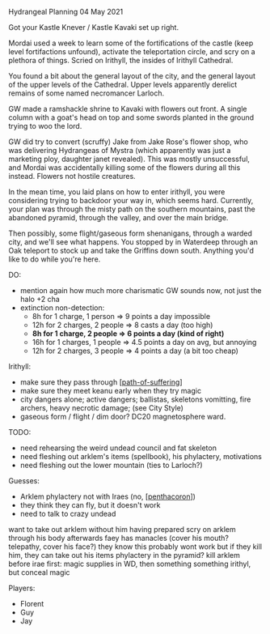 Hydrangeal Planning
04 May 2021

Got your Kastle Knever / Kastle Kavaki set up right.

Mordai used a week to learn some of the fortifications of the castle (keep level fortifactions unfound), activate the teleportation circle, and scry on a plethora of things. Scried on Irithyll, the insides of Irithyll Cathedral.


You found a bit about the general layout of the city, and the general layout of the upper levels of the Cathedral. Upper levels apparently derelict remains of some named necromancer Larloch.

GW made a ramshackle shrine to Kavaki with flowers out front. A single column with a goat's head on top and some swords planted in the ground trying to woo the lord.

GW did try to convert (scruffy) Jake from Jake Rose's flower shop, who was delivering Hydrangeas of Mystra (which apparently was just a marketing ploy, daughter janet revealed). This was mostly unsuccessful, and Mordai was accidentally killing some of the flowers during all this instead. Flowers not hostile creatures.

In the mean time, you laid plans on how to enter irithyll, you were considering trying to backdoor your way in, which seems hard. Currently, your plan was through the misty path on the southern mountains, past the abandoned pyramid, through the valley, and over the main bridge.

Then possibly, some flight/gaseous form shenanigans, through a warded city, and we'll see what happens.
You stopped by in Waterdeep through an Oak teleport to stock up and take the Griffins down south.
Anything you'd like to do while you're here.

DO:
- mention again how much more charismatic GW sounds now, not just the halo +2 cha
- extinction non-detection:
   * 8h for 1 charge, 1 person => 9 points a day impossible
   * 12h for 2 charges, 2 people => 8 casts a day (too high)
   * __8h for 1 charge, 2 people => 6 points a day (kind of right)__
   * 16h for 1 charges, 1 people => 4.5 points a day on avg, but annoying
   * 12h for 2 charges, 3 people => 4 points a day (a bit too cheap)

Irithyll:
- make sure they pass through [[path-of-suffering]]
- make sure they meet keanu early when they try magic
- city dangers alone; active dangers; ballistas, skeletons vomitting, fire archers, heavy necrotic damage; (see City Style)
- gaseous form / flight / dim door? DC20 magnetosphere ward.

TODO:
- need rehearsing the weird undead council and fat skeleton
- need fleshing out arklem's items (spellbook), his phylactery, motivations
- need fleshing out the lower mountain (ties to Larloch?)

Guesses:
- Arklem phylactery not with Iraes (no, [[penthacoron]])
- they think they can fly, but it doesn't work
- need to talk to crazy undead

want to take out arklem without him having prepared
scry on arklem through his body afterwards
faey has manacles (cover his mouth? telepathy, cover his face?)
they know this probably wont work
but if they kill him, they can take out his items
phylactery in the pyramid?
kill arklem before irae
first: magic supplies in WD, then something something irithyl, but conceal magic


Players:
- Florent
- Guy
- Jay

[//begin]: # "Autogenerated link references for markdown compatibility"
[path-of-suffering]: ../east/path-of-suffering "Path of Suffering"
[penthacoron]: ../planar/penthacoron "Penthacoron"
[//end]: # "Autogenerated link references"
